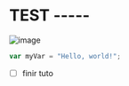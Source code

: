 # TEST -----
![image](https://github.com/user-attachments/assets/b94468af-1c06-4ca7-b3f0-bdfd8f33f73d)

``` javascript
var myVar = "Hello, world!";
```

- [ ] finir tuto
